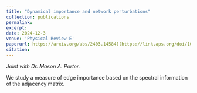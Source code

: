 ```yaml
---
title: "Dynamical importance and network perturbations"
collection: publications
permalink:
excerpt:
date: 2024-12-3
venue: 'Physical Review E'
paperurl: https://arxiv.org/abs/2403.14584](https://link.aps.org/doi/10.1103/PhysRevE.110.064304
citation:
---
```


_Joint with Dr. Mason A. Porter._

We study a measure of edge importance based on the spectral information of the adjacency matrix.

